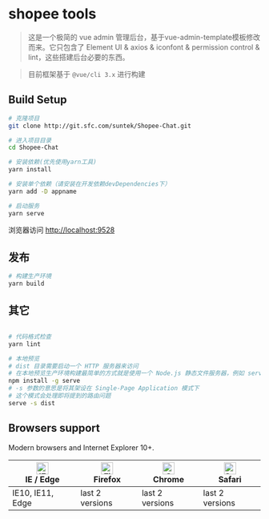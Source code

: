 # shopee tools 

> 这是一个极简的 vue admin 管理后台，基于vue-admin-template模板修改而来。它只包含了 Element UI & axios & iconfont & permission control & lint，这些搭建后台必要的东西。

> 目前框架基于 `@vue/cli 3.x` 进行构建

## Build Setup

```bash
# 克隆项目
git clone http://git.sfc.com/suntek/Shopee-Chat.git

# 进入项目目录
cd Shopee-Chat

# 安装依赖(优先使用yarn工具)
yarn install

# 安装单个依赖（请安装在开发依赖devDependencies下）
yarn add -D appname

# 启动服务
yarn serve
```

浏览器访问 [http://localhost:9528](http://localhost:9528)

## 发布

```bash
# 构建生产环境
yarn build
```

## 其它

```bash

# 代码格式检查
yarn lint

# 本地预览
# dist 目录需要启动一个 HTTP 服务器来访问
# 在本地预览生产环境构建最简单的方式就是使用一个 Node.js 静态文件服务器，例如 serve
npm install -g serve
# -s 参数的意思是将其架设在 Single-Page Application 模式下
# 这个模式会处理即将提到的路由问题
serve -s dist

```

## Browsers support

Modern browsers and Internet Explorer 10+.

| [<img src="https://raw.githubusercontent.com/alrra/browser-logos/master/src/edge/edge_48x48.png" alt="IE / Edge" width="24px" height="24px" />](http://godban.github.io/browsers-support-badges/)</br>IE / Edge | [<img src="https://raw.githubusercontent.com/alrra/browser-logos/master/src/firefox/firefox_48x48.png" alt="Firefox" width="24px" height="24px" />](http://godban.github.io/browsers-support-badges/)</br>Firefox | [<img src="https://raw.githubusercontent.com/alrra/browser-logos/master/src/chrome/chrome_48x48.png" alt="Chrome" width="24px" height="24px" />](http://godban.github.io/browsers-support-badges/)</br>Chrome | [<img src="https://raw.githubusercontent.com/alrra/browser-logos/master/src/safari/safari_48x48.png" alt="Safari" width="24px" height="24px" />](http://godban.github.io/browsers-support-badges/)</br>Safari |
| --------- | --------- | --------- | --------- |
| IE10, IE11, Edge| last 2 versions| last 2 versions| last 2 versions

